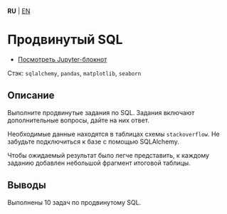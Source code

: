 **RU** | [EN](README.md)

# Продвинутый SQL

- [Посмотреть Jupyter-блокнот](sql_advanced_ru.ipynb)

Стэк: `sqlalchemy`, `pandas`, `matplotlib`, `seaborn`

## Описание

Выполните продвинутые задания по SQL. Задания включают дополнительные вопросы, дайте на них ответ.

Необходимые данные находятся в таблицах схемы `stackoverflow`. Не забудьте подключиться к базе с помощью SQLAlchemy.

Чтобы ожидаемый результат было легче представить, к каждому заданию добавлен небольшой фрагмент итоговой таблицы.

## Выводы

Выполнены 10 задач по продвинутому SQL.